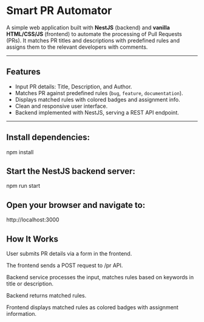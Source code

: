 # Smart PR Automator

A simple web application built with **NestJS** (backend) and **vanilla HTML/CSS/JS** (frontend) to automate the processing of Pull Requests (PRs). It matches PR titles and descriptions with predefined rules and assigns them to the relevant developers with comments.

---

## Features

- Input PR details: Title, Description, and Author.
- Matches PR against predefined rules (`bug`, `feature`, `documentation`).
- Displays matched rules with colored badges and assignment info.
- Clean and responsive user interface.
- Backend implemented with NestJS, serving a REST API endpoint.

---
## Install dependencies:
npm install

## Start the NestJS backend server:
npm run start

## Open your browser and navigate to:
http://localhost:3000

## How It Works
User submits PR details via a form in the frontend.

The frontend sends a POST request to /pr API.

Backend service processes the input, matches rules based on keywords in title or description.

Backend returns matched rules.

Frontend displays matched rules as colored badges with assignment information.
